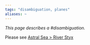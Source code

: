 ```yaml
---
tags: "disambiguation, planes"
aliases: ~
---
```


*This page describes a #disambiguation.*

Please see [Astral Sea > River Styx](Astral%20Sea.md#river-styx)
